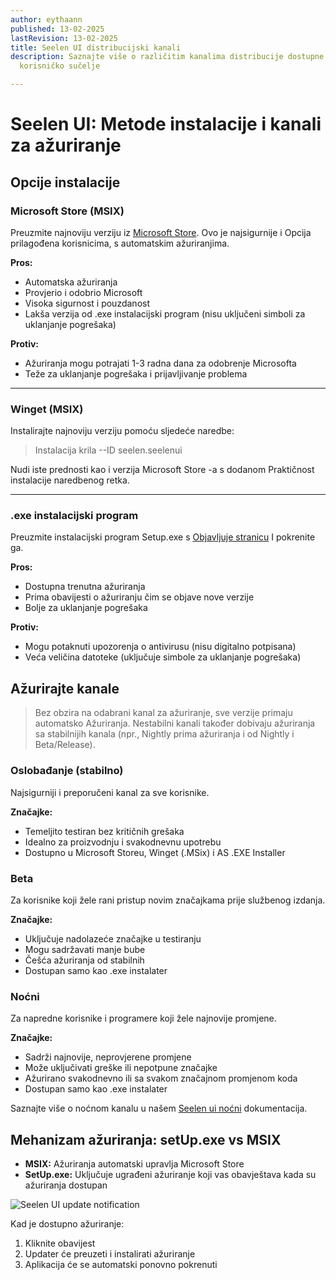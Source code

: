 ```yaml
---
author: eythaann
published: 13-02-2025
lastRevision: 13-02-2025
title: Seelen UI distribucijski kanali
description: Saznajte više o različitim kanalima distribucije dostupne za seelen
  korisničko sučelje

---
```


# Seelen UI: Metode instalacije i kanali za ažuriranje

## Opcije instalacije

### Microsoft Store (MSIX)

Preuzmite najnoviju verziju iz
[Microsoft Store](https://www.microsoft.com/store). Ovo je najsigurnije i
 Opcija prilagođena korisnicima, s automatskim ažuriranjima.

**Pros:**

* Automatska ažuriranja
* Provjerio i odobrio Microsoft
* Visoka sigurnost i pouzdanost
* Lakša verzija od .exe instalacijski program (nisu uključeni simboli za uklanjanje pogrešaka)

**Protiv:**

* Ažuriranja mogu potrajati 1-3 radna dana za odobrenje Microsofta
* Teže za uklanjanje pogrešaka i prijavljivanje problema

***

### Winget (MSIX)

Instalirajte najnoviju verziju pomoću sljedeće naredbe:

> Instalacija krila --ID seelen.seelenui

Nudi iste prednosti kao i verzija Microsoft Store -a s dodanom
 Praktičnost instalacije naredbenog retka.

***

### .exe instalacijski program

Preuzmite instalacijski program Setup.exe s
[Objavljuje stranicu](https://github.com/eythaann/Seelen-UI/releases) I pokrenite ga.

**Pros:**

* Dostupna trenutna ažuriranja
* Prima obavijesti o ažuriranju čim se objave nove verzije
* Bolje za uklanjanje pogrešaka

**Protiv:**

* Mogu potaknuti upozorenja o antivirusu (nisu digitalno potpisana)
* Veća veličina datoteke (uključuje simbole za uklanjanje pogrešaka)

## Ažurirajte kanale

> Bez obzira na odabrani kanal za ažuriranje, sve verzije primaju automatsko
>  Ažuriranja. Nestabilni kanali također dobivaju ažuriranja sa stabilnijih kanala
>  (npr., Nightly prima ažuriranja i od Nightly i Beta/Release).

### Oslobađanje (stabilno)

Najsigurniji i preporučeni kanal za sve korisnike.

**Značajke:**

* Temeljito testiran bez kritičnih grešaka
* Idealno za proizvodnju i svakodnevnu upotrebu
* Dostupno u Microsoft Storeu, Winget (.MSix) i AS .EXE Installer

### Beta

Za korisnike koji žele rani pristup novim značajkama prije službenog izdanja.

**Značajke:**

* Uključuje nadolazeće značajke u testiranju
* Mogu sadržavati manje bube
* Češća ažuriranja od stabilnih
* Dostupan samo kao .exe instalater

### Noćni

Za napredne korisnike i programere koji žele najnovije promjene.

**Značajke:**

* Sadrži najnovije, neprovjerene promjene
* Može uključivati ​​greške ili nepotpune značajke
* Ažurirano svakodnevno ili sa svakom značajnom promjenom koda
* Dostupan samo kao .exe instalater

Saznajte više o noćnom kanalu u našem
[Seelen ui noćni](https://seelen.io/blog/nightly) dokumentacija.

## Mehanizam ažuriranja: setUp.exe vs MSIX

* **MSIX:** Ažuriranja automatski upravlja Microsoft Store
* **SetUp.exe:** Uključuje ugrađeni ažuriranje koji vas obavještava kada su ažuriranja
   dostupan

![Seelen UI update notification](https://github.com/Seelen-Inc/slu-blog/blob/master/blog/seelen-ui-distribution-channels/image.png?raw=true)

Kad je dostupno ažuriranje:

1. Kliknite obavijest
2. Updater će preuzeti i instalirati ažuriranje
3. Aplikacija će se automatski ponovno pokrenuti

